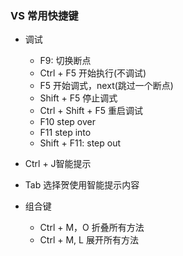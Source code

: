 ### VS 常用快捷键
- 调试
    - F9: 切换断点
    - Ctrl + F5 开始执行(不调试)
    - F5 开始调式，next(跳过一个断点)
    - Shift + F5 停止调式
    - Ctrl + Shift + F5 重启调试
    - F10 step over
    - F11 step into
    - Shift + F11: step out
- Ctrl + J智能提示
- Tab 选择贺使用智能提示内容

- 组合键
    - Ctrl + M，O 折叠所有方法
    - Ctrl + M, L 展开所有方法